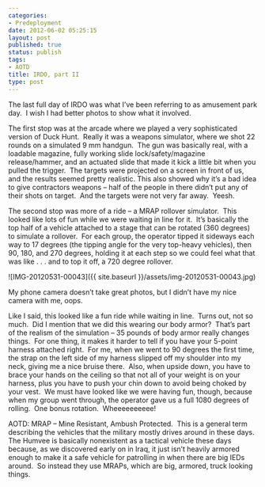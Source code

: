 ```yaml
---
categories:
- Predeployment
date: 2012-06-02 05:25:15
layout: post
published: true
status: publish
tags:
- AOTD
title: IRDO, part II
type: post
---
```


The last full day of IRDO was what I’ve been referring to as amusement park
day.  I wish I had better photos to show what it involved.

The first stop was at the arcade where we played a very sophisticated version
of Duck Hunt.  Really it was a weapons simulator, where we shot 22 rounds on a
simulated 9 mm handgun.  The gun was basically real, with a loadable magazine,
fully working slide lock/safety/magazine release/hammer, and an actuated slide
that made it kick a little bit when you pulled the trigger.  The targets were
projected on a screen in front of us, and the results seemed pretty realistic.
This also showed why it’s a bad idea to give contractors weapons – half of the
people in there didn’t put any of their shots on target.  And the targets were
not very far away.  Yeesh.

The second stop was more of a ride – a MRAP rollover simulator.  This looked
like lots of fun while we were waiting in line for it.  It’s basically the top
half of a vehicle attached to a stage that can be rotated (360 degrees) to
simulate a rollover.  For each group, the operator tipped it sideways each way
to 17 degrees (the tipping angle for the very top-heavy vehicles), then 90,
180, and 270 degrees, holding it at each step so we could feel what that was
like . . . and to top it off, a 720 degree rollover.

![IMG-20120531-00043]({{ site.baseurl }}/assets/img-20120531-00043.jpg)

My phone camera doesn’t take great photos, but I didn’t have my nice camera
with me, oops.

Like I said, this looked like a fun ride while waiting in line.  Turns out,
not so much.  Did I mention that we did this wearing our body armor?  That’s
part of the realism of the simulation – 35 pounds of body armor really changes
things.  For one thing, it makes it harder to tell if you have your 5-point
harness attached right.  For me, when we went to 90 degrees the first time,
the strap on the left side of my harness slipped off my shoulder into my neck,
giving me a nice bruise there.  Also, when upside down, you have to brace your
hands on the ceiling so that not all of your weight is on your harness, plus
you have to push your chin down to avoid being choked by your vest.  We must
have looked like we were having fun, though, because when my group went
through, the operator gave us a full 1080 degrees of rolling.  One bonus
rotation.  Wheeeeeeeeee!

AOTD: MRAP – Mine Resistant, Ambush Protected.  This is a general term
describing the vehicles that the military mostly drives around in these days.
The Humvee is basically nonexistent as a tactical vehicle these days because,
as we discovered early on in Iraq, it just isn’t heavily armored enough to
make it a safe vehicle for patrolling in when there are big IEDs around.  So
instead they use MRAPs, which are big, armored, truck looking things.